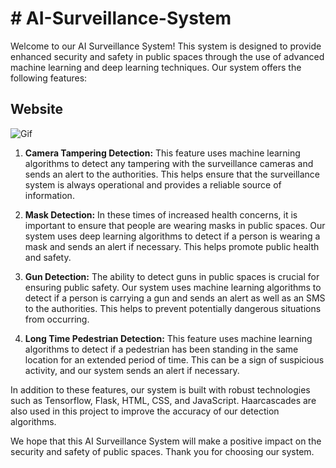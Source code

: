 # # AI-Surveillance-System

Welcome to our AI Surveillance System! This system is designed to provide enhanced security and safety in public spaces through the use of advanced machine learning and deep learning techniques. Our system offers the following features:

## Website
![Gif](https://github.com/prathameshparit/AI-Surveillance-System/blob/47478936c50d9a4b0446a297c67564e0039b7eb3/ASS.gif?raw=true)

1. **Camera Tampering Detection:** This feature uses machine learning algorithms to detect any tampering with the surveillance cameras and sends an alert to the authorities. This helps ensure that the surveillance system is always operational and provides a reliable source of information.

2. **Mask Detection:** In these times of increased health concerns, it is important to ensure that people are wearing masks in public spaces. Our system uses deep learning algorithms to detect if a person is wearing a mask and sends an alert if necessary. This helps promote public health and safety.

3. **Gun Detection:** The ability to detect guns in public spaces is crucial for ensuring public safety. Our system uses machine learning algorithms to detect if a person is carrying a gun and sends an alert as well as an SMS to the authorities. This helps to prevent potentially dangerous situations from occurring.

4. **Long Time Pedestrian Detection:** This feature uses machine learning algorithms to detect if a pedestrian has been standing in the same location for an extended period of time. This can be a sign of suspicious activity, and our system sends an alert if necessary.

In addition to these features, our system is built with robust technologies such as Tensorflow, Flask, HTML, CSS, and JavaScript. Haarcascades are also used in this project to improve the accuracy of our detection algorithms.

We hope that this AI Surveillance System will make a positive impact on the security and safety of public spaces. Thank you for choosing our system.
